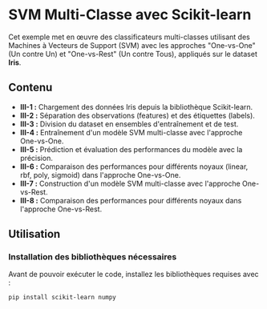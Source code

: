 # SVM Multi-Classe avec Scikit-learn

Cet exemple met en œuvre des classificateurs multi-classes utilisant des Machines à Vecteurs de Support (SVM) avec les approches "One-vs-One" (Un contre Un) et "One-vs-Rest" (Un contre Tous), appliqués sur le dataset **Iris**.

## Contenu

- **III-1 :** Chargement des données Iris depuis la bibliothèque Scikit-learn.
- **III-2 :** Séparation des observations (features) et des étiquettes (labels).
- **III-3 :** Division du dataset en ensembles d'entraînement et de test.
- **III-4 :** Entraînement d'un modèle SVM multi-classe avec l'approche One-vs-One.
- **III-5 :** Prédiction et évaluation des performances du modèle avec la précision.
- **III-6 :** Comparaison des performances pour différents noyaux (linear, rbf, poly, sigmoid) dans l'approche One-vs-One.
- **III-7 :** Construction d'un modèle SVM multi-classe avec l'approche One-vs-Rest.
- **III-8 :** Comparaison des performances pour différents noyaux dans l'approche One-vs-Rest.

## Utilisation

### Installation des bibliothèques nécessaires

Avant de pouvoir exécuter le code, installez les bibliothèques requises avec :

```bash
pip install scikit-learn numpy

